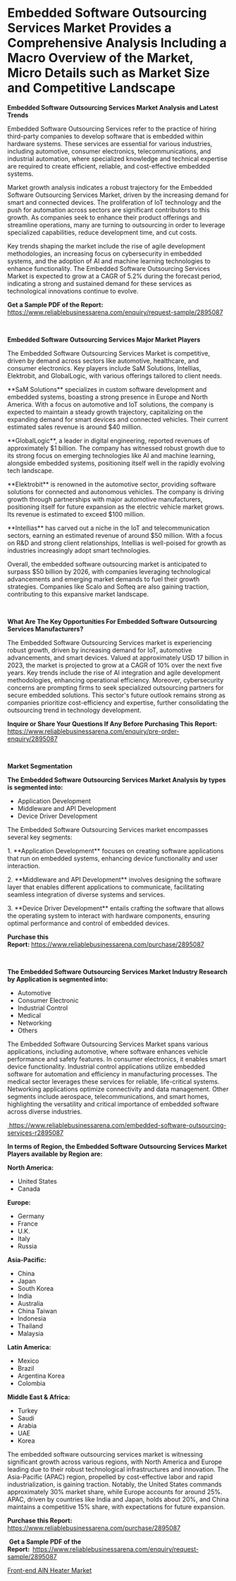 <p><h1>Embedded Software Outsourcing Services Market Provides a Comprehensive Analysis Including a Macro Overview of the Market, Micro Details such as Market Size and Competitive Landscape</h1></p><p><strong>Embedded Software Outsourcing Services Market Analysis and Latest Trends</strong></p>
<p><p>Embedded Software Outsourcing Services refer to the practice of hiring third-party companies to develop software that is embedded within hardware systems. These services are essential for various industries, including automotive, consumer electronics, telecommunications, and industrial automation, where specialized knowledge and technical expertise are required to create efficient, reliable, and cost-effective embedded systems.</p><p>Market growth analysis indicates a robust trajectory for the Embedded Software Outsourcing Services Market, driven by the increasing demand for smart and connected devices. The proliferation of IoT technology and the push for automation across sectors are significant contributors to this growth. As companies seek to enhance their product offerings and streamline operations, many are turning to outsourcing in order to leverage specialized capabilities, reduce development time, and cut costs.</p><p>Key trends shaping the market include the rise of agile development methodologies, an increasing focus on cybersecurity in embedded systems, and the adoption of AI and machine learning technologies to enhance functionality. The Embedded Software Outsourcing Services Market is expected to grow at a CAGR of 5.2% during the forecast period, indicating a strong and sustained demand for these services as technological innovations continue to evolve.</p></p>
<p><strong>Get a Sample PDF of the Report:&nbsp;</strong> <a href="https://www.reliablebusinessarena.com/enquiry/request-sample/2895087?utm_campaign=3254&utm_medium=2&utm_source=Github&utm_content=ia&utm_term=15032025&utm_id=embedded-software-outsourcing-services">https://www.reliablebusinessarena.com/enquiry/request-sample/2895087</a></p>
<p>&nbsp;</p>
<p><strong>Embedded Software Outsourcing Services Major Market Players</strong></p>
<p><p>The Embedded Software Outsourcing Services Market is competitive, driven by demand across sectors like automotive, healthcare, and consumer electronics. Key players include SaM Solutions, Intellias, Elektrobit, and GlobalLogic, with various offerings tailored to client needs.</p><p>**SaM Solutions** specializes in custom software development and embedded systems, boasting a strong presence in Europe and North America. With a focus on automotive and IoT solutions, the company is expected to maintain a steady growth trajectory, capitalizing on the expanding demand for smart devices and connected vehicles. Their current estimated sales revenue is around $40 million.</p><p>**GlobalLogic**, a leader in digital engineering, reported revenues of approximately $1 billion. The company has witnessed robust growth due to its strong focus on emerging technologies like AI and machine learning, alongside embedded systems, positioning itself well in the rapidly evolving tech landscape.</p><p>**Elektrobit** is renowned in the automotive sector, providing software solutions for connected and autonomous vehicles. The company is driving growth through partnerships with major automotive manufacturers, positioning itself for future expansion as the electric vehicle market grows. Its revenue is estimated to exceed $100 million.</p><p>**Intellias** has carved out a niche in the IoT and telecommunication sectors, earning an estimated revenue of around $50 million. With a focus on R&D and strong client relationships, Intellias is well-poised for growth as industries increasingly adopt smart technologies.</p><p>Overall, the embedded software outsourcing market is anticipated to surpass $50 billion by 2026, with companies leveraging technological advancements and emerging market demands to fuel their growth strategies. Companies like Scalo and Softeq are also gaining traction, contributing to this expansive market landscape.</p></p>
<p>&nbsp;</p>
<p><strong>What Are The Key Opportunities For Embedded Software Outsourcing Services Manufacturers?</strong></p>
<p><p>The Embedded Software Outsourcing Services market is experiencing robust growth, driven by increasing demand for IoT, automotive advancements, and smart devices. Valued at approximately USD 17 billion in 2023, the market is projected to grow at a CAGR of 10% over the next five years. Key trends include the rise of AI integration and agile development methodologies, enhancing operational efficiency. Moreover, cybersecurity concerns are prompting firms to seek specialized outsourcing partners for secure embedded solutions. This sector's future outlook remains strong as companies prioritize cost-efficiency and expertise, further consolidating the outsourcing trend in technology development.</p></p>
<p><strong>Inquire or Share Your Questions If Any Before Purchasing This Report:</strong> <a href="https://www.reliablebusinessarena.com/enquiry/pre-order-enquiry/2895087?utm_campaign=3254&utm_medium=2&utm_source=Github&utm_content=ia&utm_term=15032025&utm_id=embedded-software-outsourcing-services">https://www.reliablebusinessarena.com/enquiry/pre-order-enquiry/2895087</a></p>
<p>&nbsp;</p>
<p><strong>Market Segmentation</strong></p>
<p><strong>The Embedded Software Outsourcing Services Market Analysis by types is segmented into:</strong></p>
<p><ul><li>Application Development</li><li>Middleware and API Development</li><li>Device Driver Development</li></ul></p>
<p><p>The Embedded Software Outsourcing Services market encompasses several key segments: </p><p>1. **Application Development** focuses on creating software applications that run on embedded systems, enhancing device functionality and user interaction. </p><p>2. **Middleware and API Development** involves designing the software layer that enables different applications to communicate, facilitating seamless integration of diverse systems and services.</p><p>3. **Device Driver Development** entails crafting the software that allows the operating system to interact with hardware components, ensuring optimal performance and control of embedded devices.</p></p>
<p><strong>Purchase this Report:&nbsp;</strong><a href="https://www.reliablebusinessarena.com/purchase/2895087?utm_campaign=3254&utm_medium=2&utm_source=Github&utm_content=ia&utm_term=15032025&utm_id=embedded-software-outsourcing-services">https://www.reliablebusinessarena.com/purchase/2895087</a></p>
<p>&nbsp;</p>
<p><strong>The Embedded Software Outsourcing Services Market Industry Research by Application is segmented into:</strong></p>
<p><ul><li>Automotive</li><li>Consumer Electronic</li><li>Industrial Control</li><li>Medical</li><li>Networking</li><li>Others</li></ul></p>
<p><p>The Embedded Software Outsourcing Services Market spans various applications, including automotive, where software enhances vehicle performance and safety features. In consumer electronics, it enables smart device functionality. Industrial control applications utilize embedded software for automation and efficiency in manufacturing processes. The medical sector leverages these services for reliable, life-critical systems. Networking applications optimize connectivity and data management. Other segments include aerospace, telecommunications, and smart homes, highlighting the versatility and critical importance of embedded software across diverse industries.</p></p>
<p><a href="https://www.reliablebusinessarena.com/embedded-software-outsourcing-services-r2895087?utm_campaign=3254&utm_medium=2&utm_source=Github&utm_content=ia&utm_term=15032025&utm_id=embedded-software-outsourcing-services">&nbsp;https://www.reliablebusinessarena.com/embedded-software-outsourcing-services-r2895087</a></p>
<p><strong>In terms of Region, the Embedded Software Outsourcing Services Market Players available by Region are:</strong></p>
<p>
    <p> <strong> North America: </strong>
        <ul>
            <li>United States</li>
            <li>Canada</li>
        </ul>
        </p> 
    <p> <strong> Europe: </strong>
        <ul>
            <li>Germany</li>
            <li>France</li>
            <li>U.K.</li>
            <li>Italy</li>
            <li>Russia</li>
        </ul>
        </p> 
    <p> <strong> Asia-Pacific: </strong>
        <ul>
            <li>China</li>
            <li>Japan</li>
            <li>South Korea</li>
            <li>India</li>
            <li>Australia</li>
            <li>China Taiwan</li>
            <li>Indonesia</li>
            <li>Thailand</li>
            <li>Malaysia</li>
        </ul>
        </p> 
    <p> <strong> Latin America: </strong>
        <ul>
            <li>Mexico</li>
            <li>Brazil</li>
            <li>Argentina Korea</li>
            <li>Colombia</li>
        </ul>
        </p> 
    <p> <strong> Middle East & Africa: </strong>
        <ul>
            <li>Turkey</li>
            <li>Saudi</li>
            <li>Arabia</li>
            <li>UAE</li>
            <li>Korea</li>
        </ul>
    </p>
    </p>
<p><p>The embedded software outsourcing services market is witnessing significant growth across various regions, with North America and Europe leading due to their robust technological infrastructures and innovation. The Asia-Pacific (APAC) region, propelled by cost-effective labor and rapid industrialization, is gaining traction. Notably, the United States commands approximately 30% market share, while Europe accounts for around 25%. APAC, driven by countries like India and Japan, holds about 20%, and China maintains a competitive 15% share, with expectations for future expansion.</p></p>
<p><strong>Purchase this Report: </strong><a href="https://www.reliablebusinessarena.com/purchase/2895087?utm_campaign=3254&utm_medium=2&utm_source=Github&utm_content=ia&utm_term=15032025&utm_id=embedded-software-outsourcing-services">https://www.reliablebusinessarena.com/purchase/2895087</a></p>
<p>&nbsp;<strong>Get a Sample PDF of the Report:&nbsp;&nbsp;</strong><a href="https://www.reliablebusinessarena.com/enquiry/request-sample/2895087?utm_campaign=3254&utm_medium=2&utm_source=Github&utm_content=ia&utm_term=15032025&utm_id=embedded-software-outsourcing-services">https://www.reliablebusinessarena.com/enquiry/request-sample/2895087</a></p>
<p><strong></strong></p>
<p><p><a href="https://github.com/shirlantosx7/Market-Research-Report-List-1/blob/main/front-end-aln-heater-market.md?utm_campaign=3254&utm_medium=2&utm_source=Github&utm_content=ia&utm_term=15032025&utm_id=embedded-software-outsourcing-services">Front-end AlN Heater Market</a></p></p>